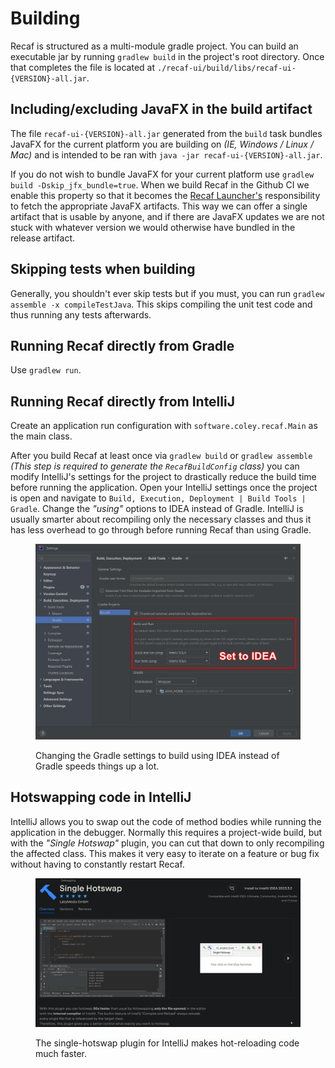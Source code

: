 # Building

Recaf is structured as a multi-module gradle project. You can build an executable jar by running `gradlew build` in the project's root directory. Once that completes the file is located at `./recaf-ui/build/libs/recaf-ui-{VERSION}-all.jar`. 

## Including/excluding JavaFX in the build artifact

The file `recaf-ui-{VERSION}-all.jar` generated from the `build` task bundles JavaFX for the current platform you are building on *(IE, Windows / Linux / Mac)* and is intended to be ran with `java -jar recaf-ui-{VERSION}-all.jar`. 

If you do not wish to bundle JavaFX for your current platform use `gradlew build -Dskip_jfx_bundle=true`. When we build Recaf in the Github CI we enable this property so that it becomes the [Recaf Launcher's](https://github.com/Col-E/Recaf-Launcher/) responsibility to fetch the appropriate JavaFX artifacts. This way we can offer a single artifact that is usable by anyone, and if there are JavaFX updates we are not stuck with whatever version we would otherwise have bundled in the release artifact.

## Skipping tests when building

Generally, you shouldn't ever skip tests but if you must, you can run `gradlew assemble -x compileTestJava`. This skips compiling the unit test code and thus running any tests afterwards.

## Running Recaf directly from Gradle

Use `gradlew run`.

## Running Recaf directly from IntelliJ

Create an application run configuration with `software.coley.recaf.Main` as the main class.

After you build Recaf at least once via `gradlew build` or `gradlew assemble` *(This step is required to generate the `RecafBuildConfig` class)* you can modify IntelliJ's settings for the project to drastically reduce the build time before running the application. Open your IntelliJ settings once the project is open and navigate to `Build, Execution, Deployment | Build Tools | Gradle`. Change the _"using"_ options to IDEA instead of Gradle. IntelliJ is usually smarter about recompiling only the necessary classes and thus it has less overhead to go through before running Recaf than using Gradle.

<figure><img src="../../assets/IntelliJ-gradle-compile.png" alt=""><figcaption><p>Changing the Gradle settings to build using IDEA instead of Gradle speeds things up a lot.</p></figcaption></figure>

## Hotswapping code in IntelliJ

IntelliJ allows you to swap out the code of method bodies while running the application in the debugger. Normally this requires a project-wide build, but with the _"Single Hotswap"_ plugin, you can cut that down to only recompiling the affected class. This makes it very easy to iterate on a feature or bug fix without having to constantly restart Recaf.

<figure><img src="../../assets/idea-single-hotswap.png" alt=""><figcaption><p>The single-hotswap plugin for IntelliJ makes hot-reloading code much faster.</p></figcaption></figure>